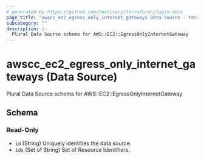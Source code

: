 ```yaml
---
# generated by https://github.com/hashicorp/terraform-plugin-docs
page_title: "awscc_ec2_egress_only_internet_gateways Data Source - terraform-provider-awscc"
subcategory: ""
description: |-
  Plural Data Source schema for AWS::EC2::EgressOnlyInternetGateway
---
```


# awscc_ec2_egress_only_internet_gateways (Data Source)

Plural Data Source schema for AWS::EC2::EgressOnlyInternetGateway



<!-- schema generated by tfplugindocs -->
## Schema

### Read-Only

- `id` (String) Uniquely identifies the data source.
- `ids` (Set of String) Set of Resource Identifiers.

